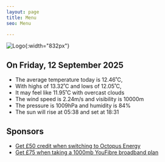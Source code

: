 ```yaml
---
layout: page
title: Menu
seo: Menu

---
```


![Logo](/images/logo.jpg){:width="832px"}

<!-- weather_marker starts -->
## On Friday, 12 September 2025

- The average temperature today is 12.46˚C,
- With highs of 13.32˚C and lows of 12.05˚C,
- It may feel like 11.95˚C with overcast clouds
- The wind speed is 2.24m/s and visibility is 10000m
- The pressure is 1009hPa and humidity is 84%
- The sun will rise at 05:38 and set at 18:31

<!-- weather_marker ends -->

## Sponsors

- [Get £50 credit when switching to Octopus Energy](https://bit.ly/3oD1nnS)
- [Get £75 when taking a 1000mb YouFibre broadband plan](https://aklam.io/91zWhU?)
